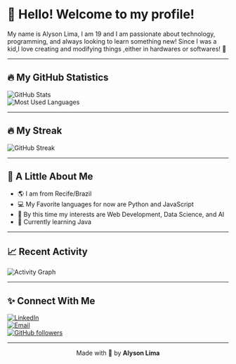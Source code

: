 # 👋 Hello! Welcome to my profile!

My name is Alyson Lima, I am 19 and I am passionate about technology, programming, and always looking to learn something new! Since I was a kid,I love creating and modifying things ,either in hardwares or softwares! 🚀

---

## 🔥 My GitHub Statistics

![GitHub Stats](https://github-readme-stats.vercel.app/api?username=AlysonLima1&show_icons=true&theme=github)  
![Most Used Languages](https://github-readme-stats.vercel.app/api/top-langs/?username=AlysonLima1&layout=compact&theme=github)

---

## 🔥 My Streak

![GitHub Streak](https://github-readme-streak-stats.herokuapp.com/?user=AlysonLima1&theme=radical)

---

## 🌱 A Little About Me

- 🌎 I am from Recife/Brazil
- 💻 My Favorite languages for now are Python and JavaScript 
- 🌟 By this time my interests are Web Development, Data Science, and AI 
- 🎯 Currently learning Java  

---

## 📈 Recent Activity

![Activity Graph](https://github-readme-activity-graph.vercel.app/graph?username=AlysonLima1&theme=github)

---

## ✨ Connect With Me

[![LinkedIn](https://img.shields.io/badge/-LinkedIn-blue?style=flat&logo=Linkedin&logoColor=white)](https://www.linkedin.com/in/alyson-lima-a556522a0/)
<br>
<a href="mailto:alysonrafael2005@gmail.com">
  <img src="https://img.shields.io/badge/-Email-red?style=flat&logo=gmail&logoColor=white" alt="Email" />
</a>
<br>
[![GitHub followers](https://img.shields.io/github/followers/AlysonLima1?style=social)](https://github.com/AlysonLima1)

---

<p align="center">
  Made with 💖 by <b>Alyson Lima</b>
</p>


